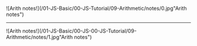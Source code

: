 ![Arith notes!](/01-JS-Basic/00-JS-Tutorial/09-Arithmetic/notes/0.jpg"Arith notes")

---

![Arith notes!](/01-JS-Basic/00-JS-00-JS-Tutorial/09-Arithmetic/notes/1.jpg"Arith notes")
